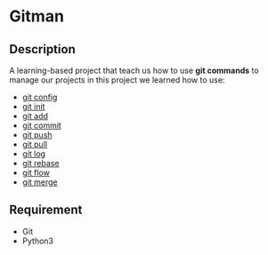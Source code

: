 # Gitman

## Description

A learning-based project that teach us how to use   **git commands** to manage our projects in this project  we learned how to use:

* [git config](https://git-scm.com/docs/git-config)  
* [git init](https://git-scm.com/docs/git-init)
* [git add](https://git-scm.com/docs/git-add)
* [git commit](https://git-scm.com/docs/git-commit)
* [git push](https://git-scm.com/docs/git-push)
* [git pull](https://git-scm.com/docs/git-pull)
* [git log](https://git-scm.com/docs/git-log)
* [git rebase](https://git-scm.com/docs/git-rebase)
* [git flow](https://git-flow.readthedocs.io/fr/latest/presentation.html)
* [git merge](https://git-scm.com/docs/git-merge)

## Requirement
- Git
- Python3
